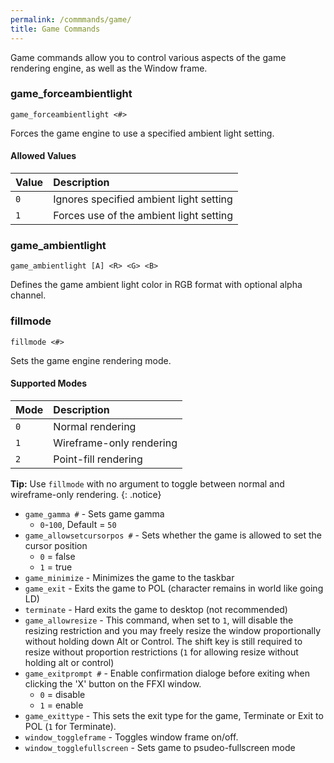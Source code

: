 ```yaml
---
permalink: /commmands/game/
title: Game Commands
---
```


Game commands allow you to control various aspects of the game rendering engine, as well as the Window frame.

### game_forceambientlight
```
game_forceambientlight <#>
```
Forces the game engine to use a specified ambient light setting.

#### Allowed Values

| Value | Description |
|:---|:---|
| `0` | Ignores specified ambient light setting |
| `1` | Forces use of the ambient light setting |

### game_ambientlight
```
game_ambientlight [A] <R> <G> <B>
```
Defines the game ambient light color in RGB format with optional alpha channel.

### fillmode
```
fillmode <#>
```
Sets the game engine rendering mode.

#### Supported Modes

| Mode | Description |
|:---|:---|
| `0` | Normal rendering |
| `1` | Wireframe-only rendering |
| `2` | Point-fill rendering |

**Tip:** Use `fillmode` with no argument to toggle between normal and wireframe-only rendering.
{: .notice}


* `game_gamma #` - Sets game gamma
    * `0`-`100`, Default = `50`
* `game_allowsetcursorpos #` - Sets whether the game is allowed to set the cursor position
    * `0` = false
    * `1` = true
* `game_minimize` - Minimizes the game to the taskbar
* `game_exit` - Exits the game to POL (character remains in world like going LD)
* `terminate` - Hard exits the game to desktop (not recommended)
* `game_allowresize` - This command, when set to `1`, will disable the resizing restriction and you may freely resize the window proportionally without holding down Alt or Control. The shift key is still required to resize without proportion restrictions (`1` for allowing resize without holding alt or control)
* `game_exitprompt #` - Enable confirmation dialoge before exiting when clicking the 'X' button on the FFXI window.
    * `0` = disable
    * `1` = enable
* `game_exittype` - This sets the exit type for the game, Terminate or Exit to POL (`1` for Terminate).
* `window_toggleframe` - Toggles window frame on/off.
* `window_togglefullscreen` - Sets game to psudeo-fullscreen mode
